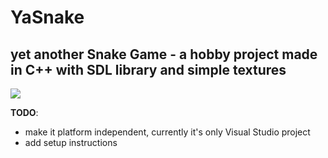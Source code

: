 # YaSnake

## yet another Snake Game - a hobby project made in C++ with SDL library and simple textures



![](http://i.imgur.com/cNpfQFZ.gif)


**TODO**: 
  * make it platform independent, currently it's only Visual Studio project
  * add setup instructions
